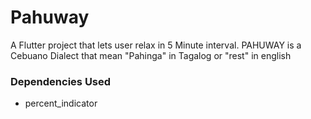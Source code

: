 # Pahuway

A Flutter project that lets user relax in 5 Minute interval. PAHUWAY is a Cebuano Dialect that mean "Pahinga" in Tagalog or "rest" in english

### Dependencies Used
- percent_indicator
